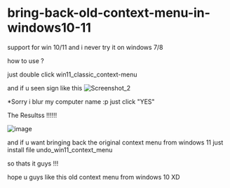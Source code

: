 # bring-back-old-context-menu-in-windows10-11
support for win 10/11 and i never try it on windows 7/8

how to use ? 

just double click win11_classic_context-menu 

and if u seen sign like this 
![Screenshot_2](https://github.com/ichirohn/bring-back-old-context-menu-in-windows10-11/assets/32905698/5916af16-4501-46c5-a106-7b5cc2c4c596)

*Sorry i blur my computer name :p
just click "YES" 

The Resultss !!!!!!

![image](https://github.com/ichirohn/bring-back-old-context-menu-in-windows10-11/assets/32905698/be3483e3-5494-40fc-b534-07824224961e)

and if u want bringing back the original context menu from windows 11 just install file undo_win11_context_menu

so thats it guys !!!

hope u guys like this old context menu from windows 10 XD

